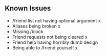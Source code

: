 ## Known Issues
- /friend list not having optional argument x
- Aliases being broken x
- Missing /block
- Friend requests not being cleared x
- Friend help having horribly dumb design
- Being able to /friend yourself x